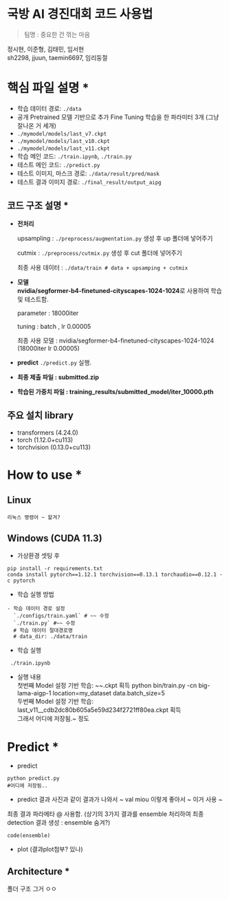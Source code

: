 

# 국방 AI 경진대회 코드 사용법  
> 팀명 : 중요한 건 꺾는 마음

정시현, 이준형, 김태민, 임서현   
sh2298, jjuun, taemin6697, 임리둥절

  
  
# 핵심 파일 설명 * 
 - 학습 데이터 경로: `./data`  
 - 공개 Pretrained 모델 기반으로 추가 Fine Tuning 학습을 한 파라미터 3개  (그냥 잘나온 거 세개)
 - `./mymodel/models/last_v7.ckpt`  
 - `./mymodel/models/last_v10.ckpt`  
 - `./mymodel/models/last_v11.ckpt`  
 - 학습 메인 코드: `./train.ipynb`, `./train.py`  
 - 테스트 메인 코드: `./predict.py`  
 - 테스트 이미지, 마스크 경로: `./data/result/pred/mask `
 - 테스트 결과 이미지 경로: `./final_result/output_aipg`  
  
## 코드 구조 설명  *

 - **전처리**
  
    upsampling :  `./preprocess/augmentation.py` 
    생성 후 up 폴더에 넣어주기
  
    cutmix :  `./preprocess/cutmix.py` 
    생성 후 cut 폴더에 넣어주기
  
    최종 사용 데이터 :  `./data/train # data + upsamping + cutmix  `
  
  
 - **모델  
   nvidia/segformer-b4-finetuned-cityscapes-1024-1024**로 사용하여 학습 및 테스트함.  
  
   parameter : 18000iter
  
    tuning : batch , lr 0.00005
  
   최종 사용 모델 : 
   nvidia/segformer-b4-finetuned-cityscapes-1024-1024 (18000iter lr 0.00005)
  
  
 - **predict**
   `./predict.py` 실행.

  
 - **최종 제출 파일 : submitted.zip**  
 - **학습된 가중치 파일 : training_results/submitted_model/iter_10000.pth**  
  
## 주요 설치 library   
 - transformers (4.24.0)
 - torch (1.12.0+cu113)
 - torchvision (0.13.0+cu113)
 
  
# How to use *
  ## Linux
  ```
  리눅스 명령어 ~ 할겨?
```
  ## Windows (CUDA 11.3)
 - 가상환경 셋팅 후   
 ```  
pip install -r requirements.txt  
conda install pytorch==1.12.1 torchvision==0.13.1 torchaudio==0.12.1 -c pytorch

 ```

- 학습 실행 방법  
```
- 학습 데이터 경로 설정  
  `./configs/train.yaml` # ~~ 수정
  `./train.py` #~~ 수정	
  # 학습 데이터 절대경로명
  # data_dir: ./data/train
``` 
 - 학습 실행  
 ```
  ./train.ipynb
 ``` 
 - 실행 내용  
첫번째 Model 설정 기반 학습: ~~.ckpt 획득     python bin/train.py -cn big-lama-aigp-1 location=my_dataset data.batch_size=5      
두번째 Model 설정 기반 학습: last_v11__cdb2dc80b605a5e59d234f2721ff80ea.ckpt 획득   
그래서 어디에 저장됨.~ 정도



# Predict *
 - predict 
  ```  
 python predict.py   
 #어디에 저장됨..
  ```
   - predict 결과 
   사진과 같이 결과가 나와서 ~ val miou 이렇게 좋아서 ~ 이거 사용 ~
   
   
최종 결과 파라메타 @ 사용함.
(상기의 3가지 결과를 ensemble 처리하여 최종 detection 결과 생성  : ensemble 숨겨?)
 ```
code(ensemble)
 ```  
 - plot
 (결과plot첨부? 있나)

## Architecture *
폴더 구조 그거 ㅇㅇ
